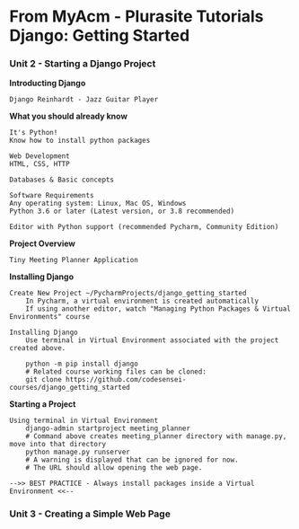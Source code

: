 # From MyAcm - Plurasite Tutorials Django: Getting Started

### Unit 2 - Starting a Django Project

**Introducting Django**
```
Django Reinhardt - Jazz Guitar Player
```

**What you should already know**
```
It's Python!
Know how to install python packages

Web Development
HTML, CSS, HTTP

Databases & Basic concepts

Software Requirements
Any operating system: Linux, Mac OS, Windows
Python 3.6 or later (Latest version, or 3.8 recommended)

Editor with Python support (recommended Pycharm, Community Edition)
```

**Project Overview**
```
Tiny Meeting Planner Application
```

**Installing Django**
```
Create New Project ~/PycharmProjects/django_getting_started
    In Pycharm, a virtual environment is created automatically
    If using another editor, watch "Managing Python Packages & Virtual Environments" course

Installing Django
    Use terminal in Virtual Environment associated with the project created above.

    python -m pip install django
    # Related course working files can be cloned:
    git clone https://github.com/codesensei-courses/django_getting_started
```

**Starting a Project**
```
Using terminal in Virtual Environment
    django-admin startproject meeting_planner
    # Command above creates meeting_planner directory with manage.py, move into that directory
    python manage.py runserver
    # A warning is displayed that can be ignored for now.
    # The URL should allow opening the web page.

-->> BEST PRACTICE - Always install packages inside a Virtual Environment <<--
```


### Unit 3 - Creating a Simple Web Page
```


```



